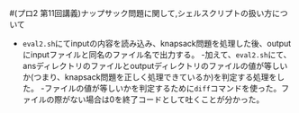 #(プロ2 第11回講義)ナップサック問題に関して,シェルスクリプトの扱い方について
- `eval2.sh`にてinputの内容を読み込み、knapsack問題を処理した後、outputにinputファイルと同名のファイル名で出力する。
-加えて、`eval2.sh`にて、ansディレクトリのファイルとoutputディレクトリのファイルの値が等しいか(つまり、knapsack問題を正しく処理できているか)を判定する処理をした。
-ファイルの値が等しいかを判定するために`diff`コマンドを使った。ファイルの際がない場合は0を終了コードとして吐くことが分かった。
  
